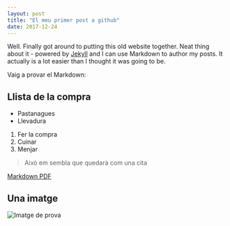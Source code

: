 ```yaml
---
layout: post
title: "El meu primer post a github"
date: 2017-12-24
---
```


Well. Finally got around to putting this old website together. Neat thing about it - powered by [Jekyll](http://jekyllrb.com) and I can use Markdown to author my posts. It actually is a lot easier than I thought it was going to be.

Vaig a provar el Markdown:

## Llista de la compra

* Pastanagues
* Llevadura

1. Fer la compra
2. Cuinar
3. Menjar

> Això em sembla que quedarà com una cita

[Markdown PDF](http://packetlife.net/media/library/16/Markdown.pdf)

## Una imatge

![Imatge de prova](https://docs.gitlab.com/ee/user/img/markdown_logo.png "Markdown logo")

